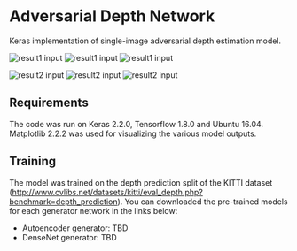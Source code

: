# Adversarial Depth Network

Keras implementation of single-image adversarial depth estimation model.

![result1 input](https://github.com/AlexGrecos/adversarial_depth_estimation/tree/master/results/result1_input.png)
![result1 input](https://github.com/AlexGrecos/adversarial_depth_estimation/tree/master/results/result1_autoencoder.png)
![result1 input](https://github.com/AlexGrecos/adversarial_depth_estimation/tree/master/results/result1_dense.png)

![result2 input](https://github.com/AlexGrecos/adversarial_depth_estimation/tree/master/results/result2_input.png)
![result2 input](https://github.com/AlexGrecos/adversarial_depth_estimation/tree/master/results/result2_autoencoder.png)
![result2 input](https://github.com/AlexGrecos/adversarial_depth_estimation/tree/master/results/result2_dense.png)

## Requirements
The code was run on Keras 2.2.0, Tensorflow 1.8.0 and Ubuntu 16.04. Matplotlib 2.2.2 was used for visualizing the various model outputs.

## Training
The model was trained on the depth prediction split of the KITTI dataset (http://www.cvlibs.net/datasets/kitti/eval_depth.php?benchmark=depth_prediction). You can downloaded the pre-trained models for each generator network in the links below:
* Autoencoder generator: TBD
* DenseNet generator: TBD


